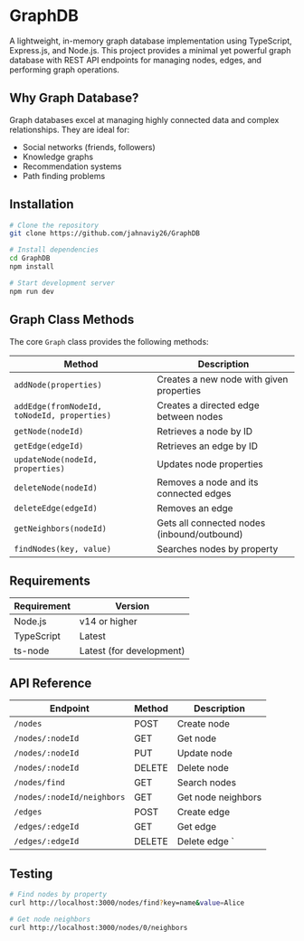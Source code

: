 # GraphDB

A lightweight, in-memory graph database implementation using TypeScript, Express.js, and Node.js. This project provides a minimal yet powerful graph database with REST API endpoints for managing nodes, edges, and performing graph operations.

## Why Graph Database?

Graph databases excel at managing highly connected data and complex relationships. They are ideal for:

- Social networks (friends, followers)
- Knowledge graphs
- Recommendation systems
- Path finding problems

## Installation

```bash
# Clone the repository
git clone https://github.com/jahnaviy26/GraphDB

# Install dependencies
cd GraphDB
npm install

# Start development server
npm run dev
```

## Graph Class Methods

The core `Graph` class provides the following methods:

| Method | Description |
|--------|-------------|
| `addNode(properties)` | Creates a new node with given properties |
| `addEdge(fromNodeId, toNodeId, properties)` | Creates a directed edge between nodes |
| `getNode(nodeId)` | Retrieves a node by ID |
| `getEdge(edgeId)` | Retrieves an edge by ID |
| `updateNode(nodeId, properties)` | Updates node properties |
| `deleteNode(nodeId)` | Removes a node and its connected edges |
| `deleteEdge(edgeId)` | Removes an edge |
| `getNeighbors(nodeId)` | Gets all connected nodes (inbound/outbound) |
| `findNodes(key, value)` | Searches nodes by property |

## Requirements

| Requirement | Version |
|-------------|---------|
| Node.js | v14 or higher |
| TypeScript | Latest |
| ts-node | Latest (for development) |

## API Reference

| Endpoint | Method | Description 
|----------|--------|-------------
| `/nodes` | POST | Create node 
| `/nodes/:nodeId` | GET | Get node 
| `/nodes/:nodeId` | PUT | Update node 
| `/nodes/:nodeId` | DELETE | Delete node 
| `/nodes/find` | GET | Search nodes 
| `/nodes/:nodeId/neighbors` | GET | Get node neighbors 
| `/edges` | POST | Create edge 
| `/edges/:edgeId` | GET | Get edge 
| `/edges/:edgeId` | DELETE | Delete edge `


## Testing 
```bash
# Find nodes by property
curl http://localhost:3000/nodes/find?key=name&value=Alice

# Get node neighbors
curl http://localhost:3000/nodes/0/neighbors
```
